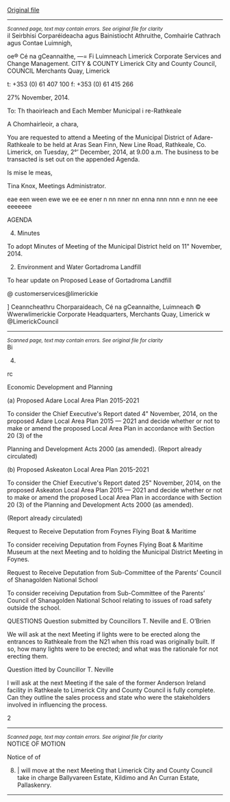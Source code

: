 [Original file](https://www.limerick.ie/sites/default/files/media/documents/2017-07/agenda_-_municipal_district_of_adare_-_rathkeale_-_2nd_december_2014.pdf)

---
*<small>Scanned page, text may contain errors. See original file for clarity</small>*  
il Seirbhisi Corparéideacha agus Bainistiocht Athruithe,
Comhairle Cathrach agus Contae Luimnigh,

oe® Cé na gCeannaithe,
—= Fi Luimneach
Limerick Corporate Services and Change Management.
CITY & COUNTY Limerick City and County Council,
COUNCIL Merchants Quay,
Limerick

t: +353 (0) 61 407 100
f: +353 (0) 61 415 266

27% November, 2014.

To: Th thaoirleach and Each Member Municipal
i re-Rathkeale

A Chomhairleoir, a chara,

You are requested to attend a Meeting of the Municipal District of Adare-Rathkeale to be held at
Aras Sean Finn, New Line Road, Rathkeale, Co. Limerick, on Tuesday, 2°’ December, 2014,
at 9.00 a.m. The business to be transacted is set out on the appended Agenda.

Is mise le meas,

Tina Knox,
Meetings Administrator.

eae een ween ewe we ee ee ener n nn nner nn enna nnn nnn e nnn ne eee eeeeeee

AGENDA

4. Minutes

To adopt Minutes of Meeting of the Municipal District held on 11" November, 2014.

2. Environment and Water
Gortadroma Landfill

To hear update on Proposed Lease of Gortadroma Landfill

@ customerservices@limerickie

]
Ceanncheathru Chorparaideach, Cé na gCeannaithe, Luimneach © Wwerwlimerickie
Corporate Headquarters, Merchants Quay, Limerick w @LimerickCouncil


---
*<small>Scanned page, text may contain errors. See original file for clarity</small>*  
Bi

4.

rc

Economic Development and Planning

(a) Proposed Adare Local Area Plan 2015-2021

To consider the Chief Executive's Report dated 4" November, 2014, on the
proposed Adare Local Area Plan 2015 — 2021 and decide whether or not to make
or amend the proposed Local Area Plan in accordance with Section 20 (3) of the

Planning and Development Acts 2000 (as amended).
(Report already circulated)

(b) Proposed Askeaton Local Area Plan 2015-2021

To consider the Chief Executive's Report dated 25" November, 2014, on the
proposed Askeaton Local Area Plan 2015 — 2021 and decide whether or not to
make or amend the proposed Local Area Plan in accordance with Section 20 (3)
of the Planning and Development Acts 2000 (as amended).

(Report already circulated)

Request to Receive Deputation from Foynes Flying Boat & Maritime

To consider receiving Deputation from Foynes Flying Boat & Maritime Museum at the
next Meeting and to holding the Municipal District Meeting in Foynes.

Request to Receive Deputation from Sub-Committee of the Parents’
Council of Shanagolden National School

To consider receiving Deputation from Sub-Committee of the Parents’ Council of
Shanagolden National School relating to issues of road safety outside the school.

QUESTIONS
Question submitted by Councillors T. Neville and E. O’Brien

We will ask at the next Meeting if lights were to be erected along the entrances to
Rathkeale from the N21 when this road was originally built. If so, how many lights were
to be erected; and what was the rationale for not erecting them.

Question itted by Councillor T. Neville

I will ask at the next Meeting if the sale of the former Anderson Ireland facility in
Rathkeale to Limerick City and County Council is fully complete. Can they outline the
sales process and state who were the stakeholders involved in influencing the process.

2


---
*<small>Scanned page, text may contain errors. See original file for clarity</small>*  
NOTICE OF MOTION

Notice of of

8. | will move at the next Meeting that Limerick City and County Council take in charge
Ballyvareen Estate, Kildimo and An Curran Estate, Pallaskenry.


---
